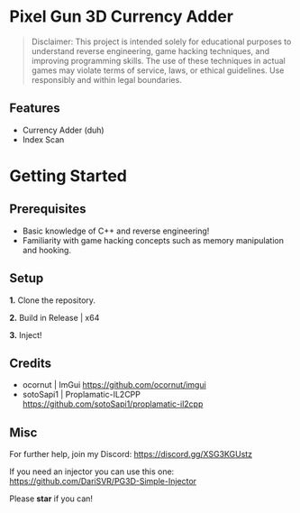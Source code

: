 # Pixel Gun 3D Currency Adder

> Disclaimer:
> This project is intended solely for educational purposes to understand reverse engineering, game hacking techniques, and improving programming skills. The use of these techniques in actual games may violate terms of service, laws, or ethical guidelines. Use responsibly and within legal boundaries.

## Features
- Currency Adder (duh)
- Index Scan

# Getting Started
## Prerequisites
- Basic knowledge of C++ and reverse engineering!
- Familiarity with game hacking concepts such as memory manipulation and hooking.

## Setup
**1.** Clone the repository.

**2.** Build in Release | x64

**3.** Inject!

## Credits
- ocornut | ImGui https://github.com/ocornut/imgui
- sotoSapi1 | Proplamatic-IL2CPP https://github.com/sotoSapi1/proplamatic-il2cpp

## Misc
For further help, join my Discord: https://discord.gg/XSG3KGUstz

If you need an injector you can use this one: https://github.com/DariSVR/PG3D-Simple-Injector

Please **star** if you can!
